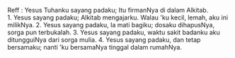 Reff :
Yesus Tuhanku sayang padaku;
Itu firmanNya di dalam Alkitab.
<br>
1.
Yesus sayang padaku; Alkitab mengajarku.
Walau 'ku kecil, lemah, aku ini milikNya.
2.
Yesus sayang padaku, Ia mati bagiku;
dosaku dihapusNya, sorga pun terbukalah.
3.
Yesus sayang padaku, waktu sakit badanku
aku ditungguiNya dari sorga mulia.
4.
Yesus sayang padaku, dan tetap bersamaku;
nanti 'ku bersamaNya tinggal dalam rumahNya.